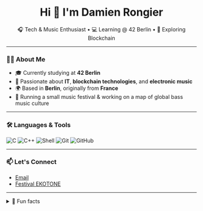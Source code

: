 <h1 align="center">Hi 👋 I'm Damien Rongier</h1>

<p align="center">
  🎧 Tech & Music Enthusiast • 💻 Learning @ 42 Berlin • 🔗 Exploring Blockchain
</p>

---

### 👨‍💻 About Me

- 🎓 Currently studying at **42 Berlin**
- 🚀 Passionate about **IT**, **blockchain technologies**, and **electronic music**
- 🌍 Based in **Berlin**, originally from **France**
- 🎵 Running a small music festival & working on a map of global bass music culture

---

### 🛠️ Languages & Tools

<p>
  <img src="https://img.shields.io/badge/C-00599C?style=flat&logo=c&logoColor=white" alt="C">
  <img src="https://img.shields.io/badge/C++-00599C?style=flat&logo=c%2B%2B&logoColor=white" alt="C++">
  <img src="https://img.shields.io/badge/Shell-121011?style=flat&logo=gnu-bash&logoColor=white" alt="Shell">
  <img src="https://img.shields.io/badge/Git-F05032?style=flat&logo=git&logoColor=white" alt="Git">
  <img src="https://img.shields.io/badge/GitHub-181717?style=flat&logo=github&logoColor=white" alt="GitHub">
</p>

---

### 📫 Let's Connect

- [Email](mailto:rongier.damien@gmail.com)  
- [Festival EKOTONE](https://www.instagram.com/ekotone_festival/) 

---

<details>
<summary>🧠 Fun facts</summary>

- I’ve always lived in flatshares and love meeting people from everywhere 🌍  
- I’m both a night owl and a tech nerd 🦉💡  
- I’m working on a bass music map of the world! 🎶🌐

</details>

